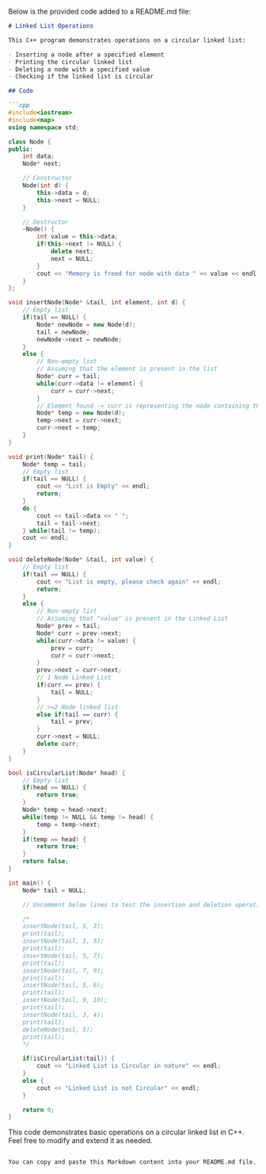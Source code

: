 Below is the provided code added to a README.md file:

```markdown
# Linked List Operations

This C++ program demonstrates operations on a circular linked list:

- Inserting a node after a specified element
- Printing the circular linked list
- Deleting a node with a specified value
- Checking if the linked list is circular

## Code

```cpp
#include<iostream>
#include<map>
using namespace std;

class Node {
public:
    int data;
    Node* next;

    // Constructor
    Node(int d) {
        this->data = d;
        this->next = NULL;
    }

    // Destructor
    ~Node() {
        int value = this->data;
        if(this->next != NULL) {
            delete next;
            next = NULL;
        }
        cout << "Memory is freed for node with data " << value << endl;
    }
};

void insertNode(Node* &tail, int element, int d) {
    // Empty list
    if(tail == NULL) {
        Node* newNode = new Node(d);
        tail = newNode;
        newNode->next = newNode;
    }
    else {
        // Non-empty list
        // Assuming that the element is present in the list
        Node* curr = tail;
        while(curr->data != element) {
            curr = curr->next;
        }
        // Element found -> curr is representing the node containing the element
        Node* temp = new Node(d);
        temp->next = curr->next;
        curr->next = temp;
    }
}

void print(Node* tail) {
    Node* temp = tail;
    // Empty list
    if(tail == NULL) {
        cout << "List is Empty" << endl;
        return;
    }
    do {
        cout << tail->data << " ";
        tail = tail->next;
    } while(tail != temp);
    cout << endl;
}

void deleteNode(Node* &tail, int value) {
    // Empty list
    if(tail == NULL) {
        cout << "List is empty, please check again" << endl;
        return;
    }
    else {
        // Non-empty list
        // Assuming that "value" is present in the Linked List
        Node* prev = tail;
        Node* curr = prev->next;
        while(curr->data != value) {
            prev = curr;
            curr = curr->next;
        }
        prev->next = curr->next;
        // 1 Node Linked List
        if(curr == prev) {
            tail = NULL;
        }
        // >=2 Node linked list
        else if(tail == curr) {
            tail = prev;
        }
        curr->next = NULL;
        delete curr;
    }
}

bool isCircularList(Node* head) {
    // Empty list
    if(head == NULL) {
        return true;
    }
    Node* temp = head->next;
    while(temp != NULL && temp != head) {
        temp = temp->next;
    }
    if(temp == head) {
        return true;
    }
    return false;
}

int main() {
    Node* tail = NULL;

    // Uncomment below lines to test the insertion and deletion operations

    /*
    insertNode(tail, 5, 3);
    print(tail);
    insertNode(tail, 3, 5);
    print(tail);
    insertNode(tail, 5, 7);
    print(tail);
    insertNode(tail, 7, 9);
    print(tail);
    insertNode(tail, 5, 6);
    print(tail);
    insertNode(tail, 9, 10);
    print(tail);
    insertNode(tail, 3, 4);
    print(tail);
    deleteNode(tail, 5);
    print(tail);
    */

    if(isCircularList(tail)) {
        cout << "Linked List is Circular in nature" << endl;
    }
    else {
        cout << "Linked List is not Circular" << endl;
    }

    return 0;
}
```

This code demonstrates basic operations on a circular linked list in C++. Feel free to modify and extend it as needed.
```

You can copy and paste this Markdown content into your README.md file.